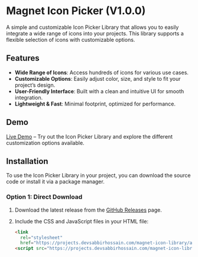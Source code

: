 # Magnet Icon Picker (V1.0.0)

A simple and customizable Icon Picker Library that allows you to easily integrate a wide range of icons into your projects. This library supports a flexible selection of icons with customizable options.

## Features

- **Wide Range of Icons**: Access hundreds of icons for various use cases.
- **Customizable Options**: Easily adjust color, size, and style to fit your project’s design.
- **User-Friendly Interface**: Built with a clean and intuitive UI for smooth integration.
- **Lightweight & Fast**: Minimal footprint, optimized for performance.

## Demo

[Live Demo](https://projects.devsabbirhossain.com/magnet-icon-library/) – Try out the Icon Picker Library and explore the different customization options available.

## Installation

To use the Icon Picker Library in your project, you can download the source code or install it via a package manager.

### Option 1: Direct Download

1. Download the latest release from the [GitHub Releases](https://github.com/devsabbirhossain/magnet-icon-library/archive/refs/heads/master.zip) page.
2. Include the CSS and JavaScript files in your HTML file:

   ```html
   <link
     rel="stylesheet"
     href="https://projects.devsabbirhossain.com/magnet-icon-library/assects/css/magnetIconPicker.css" />
   <script src="https://projects.devsabbirhossain.com/magnet-icon-library/assects/icon-picker/magnet-picker.js"></script>
   ```
